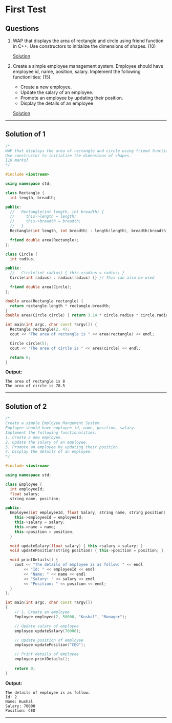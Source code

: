 # First Test

## Questions
1. WAP that displays the area of rectangle and circle using friend function in C++. Use constructors to initialize the dimensions of shapes. (10)

    [Solution](./01-area-using-friend-function.cpp)

2. Create a simple employee management system. Employee should have employee id, name, position, salary. Implement the following functionlities: (15)  
    - Create a new employee.
    - Update the salary of an employee.
    - Promote an employee by updating their position.
    - Display the details of an employee

    [Solution](./02-employee-management-system.cpp)

---

## Solution of 1
```c++
/*
WAP that displays the area of rectangle and circle using friend function in C++.
Use constructor to initialize the dimensions of shapes.
[10 marks]
*/

#include <iostream>

using namespace std;

class Rectangle {
  int length, breadth;

public:
  //   Rectangle(int length, int breadth) {
  //     this->length = length;
  //     this->breadth = breadth;
  //   }
  Rectangle(int length, int breadth) : length(length), breadth(breadth) {}  // Alternative

  friend double area(Rectangle);
};

class Circle {
  int radius;

public:
  //   Circle(int radius) { this->radius = radius; }
  Circle(int radius) : radius(radius) {} // This can also be used

  friend double area(Circle);
};

double area(Rectangle rectangle) {
  return rectangle.length * rectangle.breadth;
}
double area(Circle circle) { return 3.14 * circle.radius * circle.radius; }

int main(int argc, char const *argv[]) {
  Rectangle rectangle(2, 4);
  cout << "The area of rectangle is " << area(rectangle) << endl;

  Circle circle(5);
  cout << "The area of circle is " << area(circle) << endl;

  return 0;
}
```

**Output:**
```output
The area of rectangle is 8
The area of circle is 78.5
```

---

## Solution of 2
```c++
/*
Create a simple Employee Mangement System.
Employee should have employee id, name, position, salary.
Implement the following functionalities:
1. Create a new employee.
2. Update the salary of an employee.
3. Promote an employee by updating their position.
4. Display the details of an employee.
*/

#include <iostream>

using namespace std;

class Employee {
  int employeeId;
  float salary;
  string name, position;

public:
  Employee(int employeeId, float Salary, string name, string position) {
    this->employeeId = employeeId;
    this->salary = salary;
    this->name = name;
    this->position = position;
  }

  void updateSalary(float salary) { this->salary = salary; }
  void updatePosition(string position) { this->position = position; }

  void printDetails() {
    cout << "The details of employee is as follow: " << endl
        << "Id: " << employeeId << endl
        << "Name: " << name << endl
        << "Salary: " << salary << endl
        << "Position: " << position << endl;
  }
};

int main(int argc, char const *argv[])
{
    // 1. Create an employee
    Employee employee(2, 50000, "Kushal", "Manager");

    // Update salary of employee
    employee.updateSalary(70000);

    // Update position of employee
    employee.updatePosition("CEO");

    // Print details of employee
    employee.printDetails();
    
    return 0;
}
```

**Output:**
```output
The details of employee is as follow: 
Id: 2
Name: Kushal
Salary: 70000
Position: CEO
```

---
